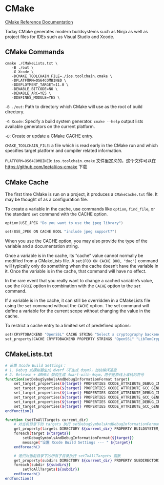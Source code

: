 # CMake

[CMake Reference Documentation](https://cmake.org/cmake/help/latest/manual/cmake.1.html)

Today CMake generates modern buildsystems such as Ninja as well as project files for IDEs such as Visual Studio and Xcode.

## CMake Commands

```
cmake ./CMakeLists.txt \
   -B ./out \
   -G Xcode \
   -DCMAKE_TOOLCHAIN_FILE=./ios.toolchain.cmake \
   -DPLATFORM=OS64COMBINED \
   -DDEPLOYMENT_TARGET=11.0 \
   -DENABLE_BITCODE=NO \
   -DENABLE_ARC=YES \
   -DDEFINES_MODULE=YES \
```

`-B ./out`: Path to directory which CMake will use as the root of build directory.

`-G Xcode`: Specify a build system generator. `cmake --help` output lists available generators on the current platform.

`-D`: Create or update a CMake CACHE entry.

`CMAKE_TOOLCHAIN_FILE`: a file which is read early in the CMake run and which specifies target platform and compiler related information.

`PLATFORM=OS64COMBINED`: `ios.toolchain.cmake` 文件里定义的，这个文件可以在 <https://github.com/leetal/ios-cmake> 下载

## CMake Cache

The first time CMake is run on a project, it produces a `CMakeCache.txt` file. It may be thought of as a configuration file.

To create a variable in the cache, use commands like `option`, `find_file`, or the standard `set` command with the CACHE option.

```c
option(USE_JPEG "Do you want to use the jpeg library")

set(USE_JPEG ON CACHE BOOL "include jpeg support?")
```

When you use the CACHE option, you may also provide the type of the variable and a documentation string.

Once a variable is in the cache, its “cache” value cannot normally be modified from a CMakeLists file. A `set(FOO ON CACHE BOOL "doc")` command will typically only do something when the cache doesn’t have the variable in it. Once the variable is in the cache, that command will have no effect.

In the rare event that you really want to change a cached variable’s value, use the `FORCE` option in combination with the `CACHE` option to the `set` command.

If a variable is in the cache, it can still be overridden in a CMakeLists file using the `set` command without the `CACHE` option. The set command will define a variable for the current scope without changing the value in the cache.

To restrict a cache entry to a limited set of predefined options:

```c
set(CRYPTOBACKEND "OpenSSL" CACHE STRING "Select a cryptography backend")
set_property(CACHE CRYPTOBACKEND PROPERTY STRINGS "OpenSSL" "LibTomCrypt" "LibDES")
```

## CMakeLists.txt

```bash
# 设置 Xcode Build Settings：
# 1. Debug 或模拟器生成 dwarf（不生成 dsym），加快编译速度
# 2. Release + ARM64 架构生成 dwarf-with-dsym，用于还原线上堆栈的符号
function(setDebugSymbolsAndDebugInformationFormat target)
    set_target_properties(${target} PROPERTIES XCODE_ATTRIBUTE_DEBUG_INFORMATION_FORMAT[variant=Debug] "dwarf")
    set_target_properties(${target} PROPERTIES XCODE_ATTRIBUTE_GCC_GENERATE_DEBUGGING_SYMBOLS[variant=Debug] "YES")
    set_target_properties(${target} PROPERTIES XCODE_ATTRIBUTE_DEBUG_INFORMATION_FORMAT[variant=Release][sdk=iphonesimulator*] "dwarf")
    set_target_properties(${target} PROPERTIES XCODE_ATTRIBUTE_GCC_GENERATE_DEBUGGING_SYMBOLS[variant=Release][sdk=iphonesimulator*] "YES")
    set_target_properties(${target} PROPERTIES XCODE_ATTRIBUTE_DEBUG_INFORMATION_FORMAT[variant=Release][sdk=iphoneos*] "dwarf-with-dsym")
    set_target_properties(${target} PROPERTIES XCODE_ATTRIBUTE_GCC_GENERATE_DEBUGGING_SYMBOLS[variant=Release][sdk=iphoneos*] "YES")
endfunction()

function (setToAllTargets current_dir)
    # 对当前目录下的 targets 执行 setDebugSymbolsAndDebugInformationFormat 函数
    get_property(targets DIRECTORY ${current_dir} PROPERTY BUILDSYSTEM_TARGETS)
    foreach(target ${targets})
        setDebugSymbolsAndDebugInformationFormat(${target})
        message("设置 Xcode Build Settings --- " ${target})
    endforeach()

    # 递归对当前目录下的所有子目录执行 setToAllTargets 函数
    get_property(subdirs DIRECTORY ${current_dir} PROPERTY SUBDIRECTORIES)
    foreach(subdir ${subdirs})
        setToAllTargets(${subdir})
    endforeach()
endfunction()
```
